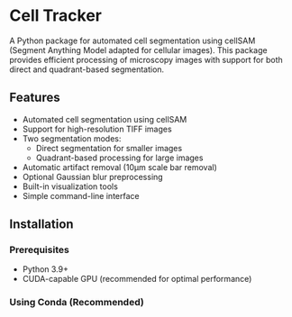 # Cell Tracker

A Python package for automated cell segmentation using cellSAM (Segment Anything Model adapted for cellular images). This package provides efficient processing of microscopy images with support for both direct and quadrant-based segmentation.

## Features

- Automated cell segmentation using cellSAM
- Support for high-resolution TIFF images
- Two segmentation modes:
  - Direct segmentation for smaller images
  - Quadrant-based processing for large images
- Automatic artifact removal (10µm scale bar removal)
- Optional Gaussian blur preprocessing
- Built-in visualization tools
- Simple command-line interface

## Installation

### Prerequisites
- Python 3.9+
- CUDA-capable GPU (recommended for optimal performance)

### Using Conda (Recommended)